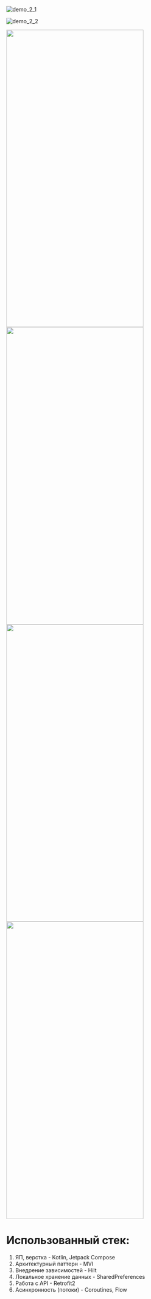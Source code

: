![demo_2_1](https://github.com/Ephemerayne/OnlineShopTestTask/assets/70661842/defc7807-d316-4d86-95bb-e8afc5c085dc)

![demo_2_2](https://github.com/Ephemerayne/OnlineShopTestTask/assets/70661842/cf1bd459-8582-4834-ad4e-db85528e5cfa)

<img src="https://github.com/Ephemerayne/OnlineShopTestTask/assets/70661842/fc267e78-c349-4733-86cc-68cb84234ce3" width="360" height="780">
<img src="https://github.com/Ephemerayne/OnlineShopTestTask/assets/70661842/faa4067e-cb86-4c48-8cd6-d3c402f4a2f3" width="360" height="780">
<img src="https://github.com/Ephemerayne/OnlineShopTestTask/assets/70661842/14ef17d7-5718-4846-81e6-cad4b908186c" width="360" height="780">
<img src="https://github.com/Ephemerayne/OnlineShopTestTask/assets/70661842/79f697f5-712a-4f9c-a11e-730a72be5b77" width="360" height="780">



# Использованный стек:
1) ЯП, верстка - Kotlin, Jetpack Compose
2) Архитектурный паттерн - MVI
3) Внедрение зависимостей - Hilt
4) Локальное хранение данных - SharedPreferences
5) Работа с API - Retrofit2
6) Асинхронность (потоки) - Coroutines, Flow
